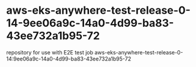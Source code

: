 # aws-eks-anywhere-test-release-0-14-9ee06a9c-14a0-4d99-ba83-43ee732a1b95-72
repository for use with E2E test job aws-eks-anywhere-test-release-0-14:9ee06a9c-14a0-4d99-ba83-43ee732a1b95-72
